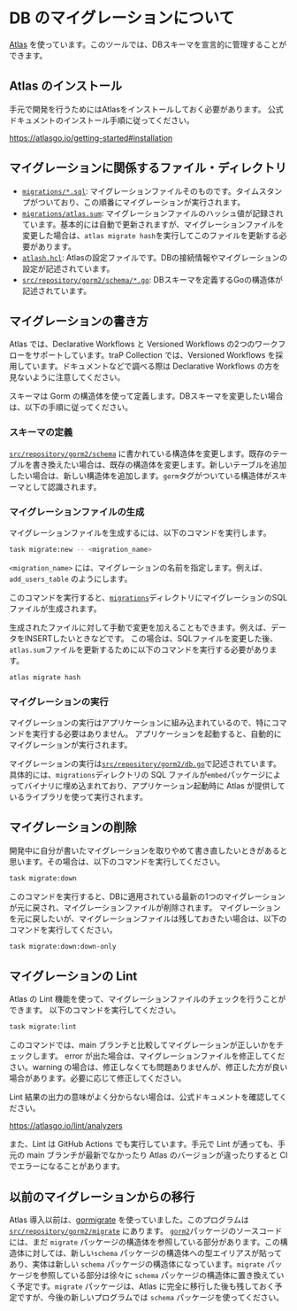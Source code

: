 # DB のマイグレーションについて

[Atlas](https://atlasgo.io/) を使っています。このツールでは、DBスキーマを宣言的に管理することができます。

## Atlas のインストール

手元で開発を行うためにはAtlasをインストールしておく必要があります。
公式ドキュメントのインストール手順に従ってください。

https://atlasgo.io/getting-started#installation

## マイグレーションに関係するファイル・ディレクトリ

- [`migrations/*.sql`](../migrations/): マイグレーションファイルそのものです。タイムスタンプがついており、この順番にマイグレーションが実行されます。
- [`migrations/atlas.sum`](../migrations/atlas.sum): マイグレーションファイルのハッシュ値が記録されています。基本的には自動で更新されますが、マイグレーションファイルを変更した場合は、`atlas migrate hash`を実行してこのファイルを更新する必要があります。
- [`atlash.hcl`](../atlash.hcl): Atlasの設定ファイルです。DBの接続情報やマイグレーションの設定が記述されています。
- [`src/repository/gorm2/schema/*.go`](../src/repository/gorm2/schema/): DBスキーマを定義するGoの構造体が記述されています。

## マイグレーションの書き方

Atlas では、Declarative Workflows と Versioned Workflows の2つのワークフローをサポートしています。traP Collection では、Versioned Workflows を採用しています。ドキュメントなどで調べる際は Declarative Workflows の方を見ないように注意してください。

スキーマは Gorm の構造体を使って定義します。DBスキーマを変更したい場合は、以下の手順に従ってください。

### スキーマの定義

[`src/repository/gorm2/schema`](../src/repository/gorm2/schema/) に書かれている構造体を変更します。既存のテーブルを書き換えたい場合は、既存の構造体を変更します。新しいテーブルを追加したい場合は、新しい構造体を追加します。`gorm`タグがついている構造体がスキーマとして認識されます。

### マイグレーションファイルの生成

マイグレーションファイルを生成するには、以下のコマンドを実行します。

```bash
task migrate:new -- <migration_name>
```

`<migration_name>` には、マイグレーションの名前を指定します。例えば、`add_users_table` のようにします。

このコマンドを実行すると、[`migrations`](../migrations/)ディレクトリにマイグレーションのSQLファイルが生成されます。

生成されたファイルに対して手動で変更を加えることもできます。例えば、データをINSERTしたいときなどです。
この場合は、SQLファイルを変更した後、`atlas.sum`ファイルを更新するために以下のコマンドを実行する必要があります。

```bash
atlas migrate hash
```

### マイグレーションの実行

マイグレーションの実行はアプリケーションに組み込まれているので、特にコマンドを実行する必要はありません。
アプリケーションを起動すると、自動的にマイグレーションが実行されます。

マイグレーションの実行は[`src/repository/gorm2/db.go`](../src/repository/gorm2/db.go)で記述されています。具体的には、`migrations`ディレクトリの SQL ファイルが`embed`パッケージによってバイナリに埋め込まれており、アプリケーション起動時に Atlas が提供しているライブラリを使って実行されます。

## マイグレーションの削除

開発中に自分が書いたマイグレーションを取りやめて書き直したいときがあると思います。その場合は、以下のコマンドを実行してください。

```bash
task migrate:down
```

このコマンドを実行すると、DBに適用されている最新の1つのマイグレーションが元に戻され、マイグレーションファイルが削除されます。
マイグレーションを元に戻したいが、マイグレーションファイルは残しておきたい場合は、以下のコマンドを実行してください。

```bash
task migrate:down:down-only
```

## マイグレーションの Lint

Atlas の Lint 機能を使って、マイグレーションファイルのチェックを行うことができます。
以下のコマンドを実行してください。

```bash
task migrate:lint
```

このコマンドでは、main ブランチと比較してマイグレーションが正しいかをチェックします。
error が出た場合は、マイグレーションファイルを修正してください。warning の場合は、修正しなくても問題ありませんが、修正した方が良い場合があります。必要に応じて修正してください。

Lint 結果の出力の意味がよく分からない場合は、公式ドキュメントを確認してください。

https://atlasgo.io/lint/analyzers

また、Lint は GitHub Actions でも実行しています。手元で Lint が通っても、手元の main ブランチが最新でなかったり Atlas のバージョンが違ったりすると CI でエラーになることがあります。

## 以前のマイグレーションからの移行

Atlas 導入以前は、[gormigrate](https://github.com/go-gormigrate/gormigrate) を使っていました。このプログラムは [`src/repository/gorm2/migrate`](../src/repository/gorm2/migrate/) にあります。
[`gorm2`](../src/repository/gorm2/)パッケージのソースコードには、まだ `migrate` パッケージの構造体を参照している部分があります。この構造体に対しては、新しい`schema` パッケージの構造体への型エイリアスが貼ってあり、実体は新しい `schema` パッケージの構造体になっています。`migrate` パッケージを参照している部分は徐々に `schema` パッケージの構造体に置き換えていく予定です。`migrate` パッケージは、Atlas に完全に移行した後も残しておく予定ですが、今後の新しいプログラムでは `schema` パッケージを使ってください。
